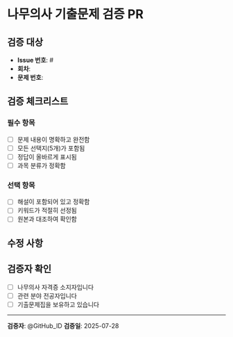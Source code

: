 # 나무의사 기출문제 검증 PR

## 검증 대상
- **Issue 번호**: #
- **회차**: 
- **문제 번호**: 

## 검증 체크리스트
### 필수 항목
- [ ] 문제 내용이 명확하고 완전함
- [ ] 모든 선택지(5개)가 포함됨
- [ ] 정답이 올바르게 표시됨
- [ ] 과목 분류가 정확함

### 선택 항목
- [ ] 해설이 포함되어 있고 정확함
- [ ] 키워드가 적절히 선정됨
- [ ] 원본과 대조하여 확인함

## 수정 사항
<!-- 수정한 내용이 있다면 설명해주세요 -->

## 검증자 확인
- [ ] 나무의사 자격증 소지자입니다
- [ ] 관련 분야 전공자입니다
- [ ] 기출문제집을 보유하고 있습니다

---
**검증자**: @GitHub_ID
**검증일**: 2025-07-28